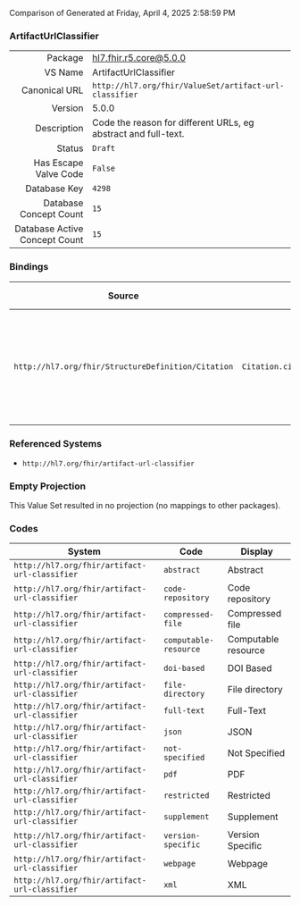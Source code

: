 Comparison of 
Generated at Friday, April 4, 2025 2:58:59 PM

### ArtifactUrlClassifier

|      |     |
| ---: | --- |
| Package | hl7.fhir.r5.core@5.0.0 |
| VS Name | ArtifactUrlClassifier |
| Canonical URL | `http://hl7.org/fhir/ValueSet/artifact-url-classifier` |
| Version | 5.0.0 |
| Description | Code the reason for different URLs, eg abstract and full-text. |
| Status | `Draft` |
| Has Escape Valve Code | `False` |
| Database Key | `4298` |
| Database Concept Count | `15` |
| Database Active Concept Count | `15` |
### Bindings

| Source | Element | Binding | Strength | Element Short |
| ------ | ------- | ------- | -------- | ------------- |
| `http://hl7.org/fhir/StructureDefinition/Citation` | `Citation.citedArtifact.webLocation.classifier` | `http://hl7.org/fhir/ValueSet/artifact-url-classifier` | `Extensible` | Code the reason for different URLs, e.g. abstract and full-text |

### Referenced Systems

* `http://hl7.org/fhir/artifact-url-classifier`
### Empty Projection

This Value Set resulted in no projection (no mappings to other packages).

### Codes

| System | Code | Display |
| ------ | ---- | ------- |
| `http://hl7.org/fhir/artifact-url-classifier` | `abstract` | Abstract |
| `http://hl7.org/fhir/artifact-url-classifier` | `code-repository` | Code repository |
| `http://hl7.org/fhir/artifact-url-classifier` | `compressed-file` | Compressed file |
| `http://hl7.org/fhir/artifact-url-classifier` | `computable-resource` | Computable resource |
| `http://hl7.org/fhir/artifact-url-classifier` | `doi-based` | DOI Based |
| `http://hl7.org/fhir/artifact-url-classifier` | `file-directory` | File directory |
| `http://hl7.org/fhir/artifact-url-classifier` | `full-text` | Full-Text |
| `http://hl7.org/fhir/artifact-url-classifier` | `json` | JSON |
| `http://hl7.org/fhir/artifact-url-classifier` | `not-specified` | Not Specified |
| `http://hl7.org/fhir/artifact-url-classifier` | `pdf` | PDF |
| `http://hl7.org/fhir/artifact-url-classifier` | `restricted` | Restricted |
| `http://hl7.org/fhir/artifact-url-classifier` | `supplement` | Supplement |
| `http://hl7.org/fhir/artifact-url-classifier` | `version-specific` | Version Specific |
| `http://hl7.org/fhir/artifact-url-classifier` | `webpage` | Webpage |
| `http://hl7.org/fhir/artifact-url-classifier` | `xml` | XML |
